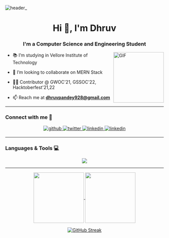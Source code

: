 ![header_](https://user-images.githubusercontent.com/87525399/187025748-fb4e448e-e70d-43d0-bd49-78f4040debc9.png)

<h1 align="center">Hi 👋, I'm Dhruv </h1>
<h3 align="center">I'm a Computer Science and Engineering Student </h3>


<img align="right" alt="GIF" height="160px" src="https://media.giphy.com/media/du3J3cXyzhj75IOgvA/giphy.gif">

- 📚 I’m studying in Vellore Institute of Technology

- 👯 I’m looking to collaborate on MERN Stack

- 👨‍💻 Contributor @ GWOC'21, GSSOC'22, Hacktoberfest'21,22

- 📫 Reach me at **dhruvpandey928@gmail.com**

---

<h3 align="left">Connect with me 📝</h3>
<div align="center">
<a href="https://github.com/Dhruvpandey08" target="_blank">
<img src=https://img.shields.io/badge/github-%2324292e.svg?&style=for-the-badge&logo=github&logoColor=white alt=github style="margin-bottom: 5px;" />
</a>
<a href="https://twitter.com/Dhruvtwts" target="_blank">
<img src=https://img.shields.io/badge/twitter-%2300acee.svg?&style=for-the-badge&logo=twitter&logoColor=white alt=twitter style="margin-bottom: 5px;" />
</a>
<a href="https://www.linkedin.com/in/dhruvpandey08" target="_blank">
<img src=https://img.shields.io/badge/linkedin-%231E77B5.svg?&style=for-the-badge&logo=linkedin&logoColor=white alt=linkedin style="margin-bottom: 5px;" />
</a>
<a href="https://www.hackerrank.com/dhruvpandey928" target="_blank">
<img src=https://img.shields.io/badge/-Hackerrank-2EC866?style=for-the-badge&logo=HackerRank&logoColor=white alt=linkedin style="margin-bottom: 5px;" />
</a>



----

<h3 align="left">Languages & Tools 💻</h3>

<p align="center">
  <a href="https://skillicons.dev">
    <img src="https://skillicons.dev/icons?i=git,github,bash,bootstrap,c,cpp,css,discord,html,java,js,linux,mongodb,mysql,netlify,postman,py,react,vercel,vscode,wordpress"/>
  </a>
</p>

---

<a href = "https://github.com/Dhruvpandey08/github-readme-stats">
<img height = 160  align = "center" src = "https://github-readme-stats-eight-theta.vercel.app/api?username=dhruvpandey08&show_icons=true&theme=highcontrast&hide=stars"/>
</a>
<a href = "https://github.com/Dhruvpandey08/github-readme-stats">
<img height = 160  align = "center" src = "https://github-readme-stats-eight-theta.vercel.app/api/top-langs/?username=dhruvpandey08&langs_count=8&layout=compact&show_icons=true&theme=highcontrast&card_width=310"/>
</a>

[![GitHub Streak](https://github-readme-streak-stats.herokuapp.com?user=Dhruvpandey08&theme=highcontrast)](https://git.io/streak-stats)
